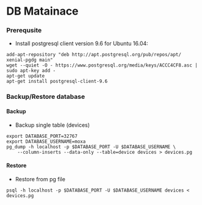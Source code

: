 # DB Matainace

### Prerequsite

- Install postgresql client version 9.6
for Ubuntu 16.04:
```
add-apt-repository "deb http://apt.postgresql.org/pub/repos/apt/ xenial-pgdg main"
wget --quiet -O - https://www.postgresql.org/media/keys/ACCC4CF8.asc | sudo apt-key add -
apt-get update
apt-get install postgresql-client-9.6
```

### Backup/Restore database

#### Backup

- Backup single table (devices)

```
export DATABASE_PORT=32767
export DATABASE_USERNAME=moxa
pg_dump -h localhost -p $DATABASE_PORT -U $DATABASE_USERNAME \
	--column-inserts --data-only --table=device devices > devices.pg
```

#### Restore

- Restore from pg file

```
psql -h localhost -p $DATABASE_PORT -U $DATABASE_USERNAME devices < devices.pg
```

